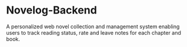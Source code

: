 # Novelog-Backend
A personalized web novel collection and management system enabling users to track reading status, rate and leave notes for each chapter and book.
